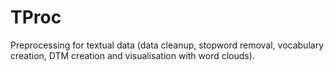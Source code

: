 # TProc
Preprocessing for textual data (data cleanup, stopword removal, vocabulary creation, DTM creation and visualisation with word clouds).
